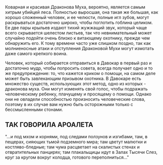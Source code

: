 Коварная и красивая Драконова Муха, вероятно, является самым хитрым убийцей леса. Полностью выросшая, она такая же большая, как хорошо сложенный человек, и ее челюсти, полные игл зубов, могут раскрываться достаточно широко, чтобы поглотить гоблина целиком. Ее две пары крыльев издают тихий жужжащий звук, который чаще всего скрывается шелестом листьев, так что невнимательный может случайно подойти очень близко к витающему охотнику, прежде чем обнаружить его. К тому времени часто уже слишком поздно, так как молниеносные атаки и отступления Драконовой Мухи могут измотать даже самого крепкого воина.

Человек, который собирается отправиться в Давокар в первый раз и достаточно мудр, чтобы попросить совета, всегда получает одно и то же предупреждение: то, что кажется криком о помощи, на самом деле может быть завлекающим призывом охотника. В Давокаре есть множество существ, использующих этот метод, одно из которых - драконова муха. Они могут изменять свой голос, чтобы подражать человеческому ребенку, плачущему и просящему о помощи. Однако они не овладели способностью произносить человеческие слова, поэтому в их случае вам нужно быть осторожными только с бессмысленными стонами.

## ТАК ГОВОРИЛА АРОАЛЕТА

"...и под мхом и корнями, под следами ползунов и изгибами, там, в пещерах, сияющих тьмой подземного мира; там цветут малютки и костляво-бледные; там чума расцветает на скалистых стенах и отвратительных панцирях; там плакальщицы идут в Залах Тысячи Слез, круг за кругом вокруг колодца, готового переполниться..."